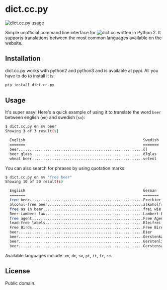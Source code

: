 dict.cc.py
=========

![dict.cc.py usage](https://i.imgur.com/83XCU53.gif)

Simple unofficial command line interface for ![dict.cc](https://www.dict.cc) written in Python 2. It supports translations between the most common languages available on the website.

Installation
------------

dict.cc.py works with python2 and python3 and is available at pypi. All you have to do to install it is:

```bash
pip install dict.cc.py
```

Usage
-----

It's super easy! Here's a quick example of using it to translate the word `beer` between english (`en`) and swedish (`sv`):

```bash
$ dict.cc.py en sv beer
Showing 3 of 3 result(s)

  English                                                     Swedish
  =======                                                     =======
  beer........................................................öl
  beer glass..................................................ölglas
  wheat beer..................................................veteöl
```

You can also search for phrases by using quotation marks:

```bash
$ dict.cc.py en sv "free beer"
Showing 10 of 50 result(s)

  English                                                     German
  =======                                                     =======
  free beer...................................................Freibier
  alcohol-free beer...........................................alkoholfreies Bier
  free as in beer.............................................frei wie in Freibier
  Beer-Lambert law............................................Lambert-Beer-Gesetz
  free agent..................................................Free Agent
  lead-free labels............................................Bleifrei-Aufkleber
  Free Birds..................................................Free Birds – Esst uns an einem anderen Tag
  beer........................................................Bier
  beer........................................................Gerstenkaltschale
  beer........................................................Gerstenlimonade
  beer........................................................Gerstensaft
```

Available languages include: `en`, `de`, `sv`, `pt`, `it`, `fr`, `ro`.

License
-------

Public domain.
